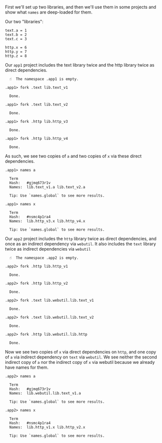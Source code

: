 First we'll set up two libraries, and then we'll use them in some projects and show what `names` are deep-loaded for them.

Our two "libraries":
```unison
text.a = 1
text.b = 2
text.c = 3

http.x = 6
http.y = 7
http.z = 8
```

Our `app1` project includes the text library twice and the http library twice as direct dependencies.
```ucm
  ☝️  The namespace .app1 is empty.

.app1> fork .text lib.text_v1

  Done.

.app1> fork .text lib.text_v2

  Done.

.app1> fork .http lib.http_v3

  Done.

.app1> fork .http lib.http_v4

  Done.

```
As such, we see two copies of `a` and two copies of `x` via these direct dependencies.
```ucm
.app1> names a

  Term
  Hash:   #gjmq673r1v
  Names:  lib.text_v1.a lib.text_v2.a
  
  Tip: Use `names.global` to see more results.

.app1> names x

  Term
  Hash:   #nsmc4p1ra4
  Names:  lib.http_v3.x lib.http_v4.x
  
  Tip: Use `names.global` to see more results.

```
Our `app2` project includes the `http` library twice as direct dependencies, and once as an indirect dependency via `webutil`.
It also includes the `text` library twice as indirect dependencies via `webutil`
```ucm
  ☝️  The namespace .app2 is empty.

.app2> fork .http lib.http_v1

  Done.

.app2> fork .http lib.http_v2

  Done.

.app2> fork .text lib.webutil.lib.text_v1

  Done.

.app2> fork .text lib.webutil.lib.text_v2

  Done.

.app2> fork .http lib.webutil.lib.http

  Done.

```
Now we see two copies of `x` via direct dependencies on `http`, and one copy of `a` via indirect dependency on `text` via `webutil`.
We see neither the second indirect copy of `a` nor the indirect copy of `x` via webutil because we already have names for them.
```ucm
.app2> names a

  Term
  Hash:   #gjmq673r1v
  Names:  lib.webutil.lib.text_v1.a
  
  Tip: Use `names.global` to see more results.

.app2> names x

  Term
  Hash:   #nsmc4p1ra4
  Names:  lib.http_v1.x lib.http_v2.x
  
  Tip: Use `names.global` to see more results.

```
